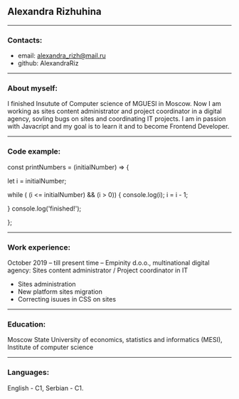 ## Alexandra Rizhuhina
***
### Contacts:
* email: alexandra_rizh@mail.ru
* github: AlexandraRiz

****
### About myself:
I finished Insutute of Computer science of MGUESI in Moscow.
Now I am working as sites content administrator and project coordinator in a digital agency, sovling bugs on sites and coordinating IT projects.
I am in passion with Javacript and my goal is to learn it and to become Frontend Developer.
*****
### Code example:
const printNumbers = (initialNumber) => {
 
  let i = initialNumber;

  while ( (i <= initialNumber) && (i > 0)) {
      console.log(i);
      i = i - 1;

  } 
  console.log('finished!');
 
};
******
### Work experience:
October 2019 – till present time – Empinity d.o.o., multinational digital agency:
Sites content administrator / Project coordinator in IT 
*	Sites administration
*	New platform sites migration 
*	Correcting isuues in CSS on sites
*******
### Education:
Moscow State University of economics, statistics and informatics (MESI), Institute of computer science
*********
### Languages:
English - C1,
Serbian - C1.
